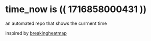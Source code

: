 # time_now is (( 1716858000431 ))

an automated repo that shows the currnent time

inspired by [breakingheatmap](https://github.com/breakingheatmap/breakingheatmap)